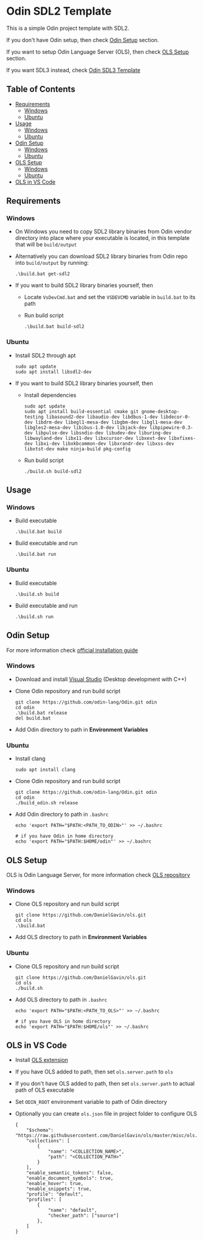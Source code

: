 # Odin SDL2 Template
This is a simple Odin project template with SDL2.

If you don't have Odin setup, then check [Odin Setup](#odin-setup) section.

If you want to setup Odin Language Server (OLS), then check [OLS Setup](#ols-setup) section.

If you want SDL3 instead, check [Odin SDL3 Template](https://github.com/deltasampler/odin_sdl3_template)
## Table of Contents
- [Requirements](#requirements)
  - [Windows](#windows)
  - [Ubuntu](#ubuntu)
- [Usage](#usage)
  - [Windows](#windows-1)
  - [Ubuntu](#ubuntu-1)
- [Odin Setup](#odin-setup)
  - [Windows](#windows-2)
  - [Ubuntu](#ubuntu-2)
- [OLS Setup](#ols-setup)
  - [Windows](#windows-3)
  - [Ubuntu](#ubuntu-3)
- [OLS in VS Code](#ols-in-vs-code)
## Requirements
### Windows
* On Windows you need to copy SDL2 library binaries from Odin vendor directory into place where your executable is located, in this template that will be `build/output`
* Alternatively you can download SDL2 library binaries from Odin repo into `build/output` by running:

      .\build.bat get-sdl2
* If you want to build SDL2 library binaries yourself, then
  * Locate `VsDevCmd.bat` and set the `VSDEVCMD` variable in `build.bat` to its path
  * Run build script

        .\build.bat build-sdl2
### Ubuntu
* Install SDL2 through apt

      sudo apt update
      sudo apt install libsdl2-dev
* If you want to build SDL2 library binaries yourself, then
  * Install dependencies

        sudo apt update
        sudo apt install build-essential cmake git gnome-desktop-testing libasound2-dev libaudio-dev libdbus-1-dev libdecor-0-dev libdrm-dev libegl1-mesa-dev libgbm-dev libgl1-mesa-dev libgles2-mesa-dev libibus-1.0-dev libjack-dev libpipewire-0.3-dev libpulse-dev libsndio-dev libudev-dev liburing-dev libwayland-dev libx11-dev libxcursor-dev libxext-dev libxfixes-dev libxi-dev libxkbcommon-dev libxrandr-dev libxss-dev libxtst-dev make ninja-build pkg-config
  * Run build script

        ./build.sh build-sdl2
## Usage
### Windows
* Build executable

      .\build.bat build

* Build executable and run

      .\build.bat run
### Ubuntu
* Build executable

      .\build.sh build

* Build executable and run

      .\build.sh run
## Odin Setup
For more information check [official installation guide](https://odin-lang.org/docs/install/)
### Windows
* Download and install [Visual Studio](https://visualstudio.microsoft.com/) (Desktop development with C++)
* Clone Odin repository and run build script

      git clone https://github.com/odin-lang/Odin.git odin
      cd odin
      .\build.bat release
      del build.bat
* Add Odin directory to path in **Environment Variables**
### Ubuntu
* Install clang

      sudo apt install clang
* Clone Odin repository and run build script

      git clone https://github.com/odin-lang/Odin.git odin
      cd odin
      ./build_odin.sh release
* Add Odin directory to path in `.bashrc`

      echo 'export PATH="$PATH:<PATH_TO_ODIN>"' >> ~/.bashrc

      # if you have Odin in home directory
      echo 'export PATH="$PATH:$HOME/odin"' >> ~/.bashrc
## OLS Setup
OLS is Odin Language Server, for more information check [OLS repository](https://github.com/DanielGavin/ols)
### Windows
* Clone OLS repository and run build script

      git clone https://github.com/DanielGavin/ols.git
      cd ols
      .\build.bat
* Add OLS directory to path in **Environment Variables**
### Ubuntu
* Clone OLS repository and run build script

      git clone https://github.com/DanielGavin/ols.git
      cd ols
      ./build.sh
* Add OLS directory to path in `.bashrc`

      echo 'export PATH="$PATH:<PATH_TO_OLS>"' >> ~/.bashrc

      # if you have OLS in home directory
      echo 'export PATH="$PATH:$HOME/ols"' >> ~/.bashrc
## OLS in VS Code
* Install [OLS extension](https://marketplace.visualstudio.com/items?itemName=DanielGavin.ols)
* If you have OLS added to path, then set `ols.server.path` to `ols`
* If you don't have OLS added to path, then set `ols.server.path` to actual path of OLS executable
* Set `ODIN_ROOT` environment variable to path of Odin directory
* Optionally you can create `ols.json` file in project folder to configure OLS

      {
          "$schema": "https://raw.githubusercontent.com/DanielGavin/ols/master/misc/ols.schema.json",
          "collections": [
              {
                  "name": "<COLLECTION_NAME>",
                  "path": "<COLLECTION_PATH>"
              }
          ],
          "enable_semantic_tokens": false,
          "enable_document_symbols": true,
          "enable_hover": true,
          "enable_snippets": true,
          "profile": "default",
          "profiles": [
              {
                  "name": "default",
                  "checker_path": ["source"]
              },
          ]
      }
